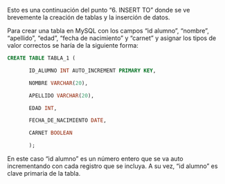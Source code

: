 Esto es una continuación del punto “6. INSERT TO” donde se ve brevemente la creación de tablas y la inserción de datos.

Para crear una tabla en MySQL con los campos “id alumno”, “nombre”, “apellido”, “edad”, “fecha de nacimiento” y “carnet” y asignar los tipos de valor correctos se haría de la siguiente forma:

```sql
CREATE TABLE TABLA_1 (

       ID_ALUMNO INT AUTO_INCREMENT PRIMARY KEY,

       NOMBRE VARCHAR(20),

       APELLIDO VARCHAR(20),

       EDAD INT,

       FECHA_DE_NACIMIENTO DATE,

       CARNET BOOLEAN

       );
```

En este caso “id alumno” es un número entero que se va auto incrementando con cada registro que se incluya. A su vez, “id alumno” es clave primaria de la tabla.